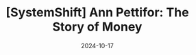 ---
layout: default
title: "[SystemShift] Ann Pettifor: The Story of Money"
link: https://www.greenpeace.org/international/podcasts/64940/systemshift-ann-pettifor-the-story-of-money/
date: 2024-10-17
---